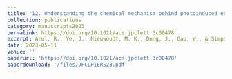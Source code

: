 ```yaml
---
title: "12. Understanding the chemical mechanism behind photoinduced enhanced Raman spectroscopy"
collection: publications
category: manuscripts2023
permalink: https://doi.org/10.1021/acs.jpclett.3c00478
excerpt: Arul, R., Ye, J., Nieuwoudt, M. K., Dong, J., Gao, W., & Simpson, M. C. (2023). The Journal of Physical Chemistry Letters. 14 (19), 4607-4616.
date: 2023-05-11
venue: ''
paperurl: 'https://doi.org/10.1021/acs.jpclett.3c00478'
paperdownload: '/files/JPCLPIERS23.pdf'
---
```

